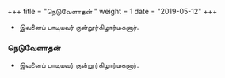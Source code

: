 ﻿+++
title = "நெடுவேளாதன்  "
weight = 1
date = "2019-05-12"
+++


-  இவனைப் பாடியவர் குன்றூர்கிழார்மகனார். 
  
### நெடுவேளாதன்  
-  இவனைப் பாடியவர் குன்றூர்கிழார்மகனார். 
